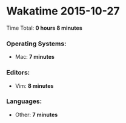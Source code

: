 # Wakatime 2015-10-27

Time Total: **0 hours 8 minutes**

### Operating Systems:
- Mac: **7 minutes** 

### Editors:
- Vim: **8 minutes** 

### Languages:
- Other: **7 minutes** 

